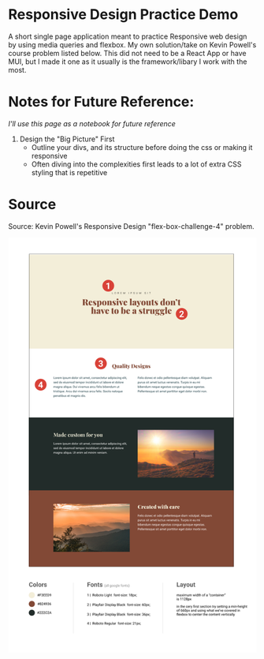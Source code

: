 # Responsive Design Practice Demo

A short single page application meant to practice Responsive web design by using media queries and flexbox. My own solution/take on Kevin Powell's course problem listed below. This did not need to be a React App or have MUI, but I made it one as it usually is the framework/libary I work with the most.

# Notes for Future Reference:

_I'll use this page as a notebook for future reference_

1. Design the "Big Picture" First
   - Outline your divs, and its structure before doing the css or making it responsive
   - Often diving into the complexities first leads to a lot of extra CSS styling that is repetitive

# Source

Source: Kevin Powell's Responsive Design "flex-box-challenge-4" problem.

<img src="public\challenge4.png"></img>
